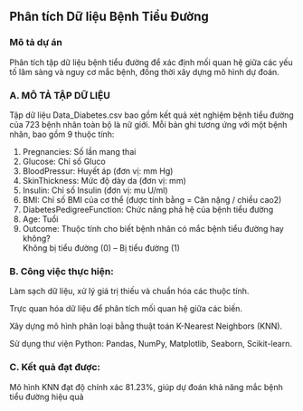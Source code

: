 ## Phân tích Dữ liệu Bệnh Tiểu Đường
### Mô tả dự án
Phân tích tập dữ liệu bệnh tiểu đường để xác định mối quan hệ giữa các yếu tố lâm sàng và nguy cơ mắc bệnh, đồng thời xây dựng mô hình dự đoán.
### A. MÔ TẢ TẬP DỮ LIỆU 
Tập dữ liệu Data_Diabetes.csv bao gồm  kết quả xét nghiệm bệnh tiểu đường của 723 
bệnh nhân toàn bộ là nữ giới. Mỗi bản ghi tương ứng với một bệnh nhân, bao gồm 9 thuộc 
tính: 
1. Pregnancies: Số lần mang thai 
2. Glucose: Chỉ số Gluco  
3. BloodPressur: Huyết áp (đơn vị: mm Hg) 
4. SkinThickness: Mức độ dày da (đơn vị: mm) 
5. Insulin: Chỉ số Insulin (đơn vị: mu U/ml) 
6. BMI: Chỉ số BMI của cơ thể (được tính bằng = Cân nặng / chiều cao2) 
7. DiabetesPedigreeFunction: Chức năng phả hệ của bệnh tiểu đường 
8. Age: Tuổi 
9. Outcome: Thuộc tính cho biết bệnh nhân có mắc bệnh tiểu đường hay không?  
Không bị tiểu đường (0) – Bị tiểu đường (1)

### B. Công việc thực hiện:
Làm sạch dữ liệu, xử lý giá trị thiếu và chuẩn hóa các thuộc tính.

Trực quan hóa dữ liệu để phân tích mối quan hệ giữa các biến.

Xây dựng mô hình phân loại bằng thuật toán K-Nearest Neighbors (KNN).

Sử dụng thư viện Python: Pandas, NumPy, Matplotlib, Seaborn, Scikit-learn.

### C. Kết quả đạt được:
Mô hình KNN đạt độ chính xác 81.23%, giúp dự đoán khả năng mắc bệnh tiểu đường hiệu quả

